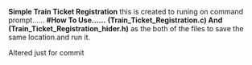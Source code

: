 **Simple Train Ticket Registration**
  this is created to runing on command prompt......
**#How To Use......**
  **(Train_Ticket_Registration.c) And (Train_Ticket_Registration_hider.h)**
  as the both of the files to save the same location.and run it.


Altered just for commit 
